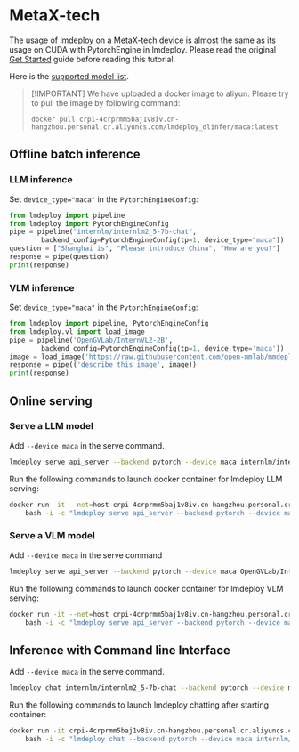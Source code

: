 # MetaX-tech

The usage of lmdeploy on a MetaX-tech device is almost the same as its usage on CUDA with PytorchEngine in lmdeploy.
Please read the original [Get Started](../get_started.md) guide before reading this tutorial.

Here is the [supported model list](../../supported_models/supported_models.md#PyTorchEngine-on-Other-Platforms).

> \[!IMPORTANT\]
> We have uploaded a docker image to aliyun.
> Please try to pull the image by following command:
>
> `docker pull crpi-4crprmm5baj1v8iv.cn-hangzhou.personal.cr.aliyuncs.com/lmdeploy_dlinfer/maca:latest`

## Offline batch inference

### LLM inference

Set `device_type="maca"` in the `PytorchEngineConfig`:

```python
from lmdeploy import pipeline
from lmdeploy import PytorchEngineConfig
pipe = pipeline("internlm/internlm2_5-7b-chat",
        backend_config=PytorchEngineConfig(tp=1, device_type="maca"))
question = ["Shanghai is", "Please introduce China", "How are you?"]
response = pipe(question)
print(response)
```

### VLM inference

Set `device_type="maca"` in the `PytorchEngineConfig`:

```python
from lmdeploy import pipeline, PytorchEngineConfig
from lmdeploy.vl import load_image
pipe = pipeline('OpenGVLab/InternVL2-2B',
        backend_config=PytorchEngineConfig(tp=1, device_type='maca'))
image = load_image('https://raw.githubusercontent.com/open-mmlab/mmdeploy/main/tests/data/tiger.jpeg')
response = pipe(('describe this image', image))
print(response)
```

## Online serving

### Serve a LLM model

Add `--device maca` in the serve command.

```bash
lmdeploy serve api_server --backend pytorch --device maca internlm/internlm2_5-7b-chat
```

Run the following commands to launch docker container for lmdeploy LLM serving:

```bash
docker run -it --net=host crpi-4crprmm5baj1v8iv.cn-hangzhou.personal.cr.aliyuncs.com/lmdeploy_dlinfer/maca:latest \
    bash -i -c "lmdeploy serve api_server --backend pytorch --device maca internlm/internlm2_5-7b-chat"
```

### Serve a VLM model

Add `--device maca` in the serve command

```bash
lmdeploy serve api_server --backend pytorch --device maca OpenGVLab/InternVL2-2B
```

Run the following commands to launch docker container for lmdeploy VLM serving:

```bash
docker run -it --net=host crpi-4crprmm5baj1v8iv.cn-hangzhou.personal.cr.aliyuncs.com/lmdeploy_dlinfer/maca:latest \
    bash -i -c "lmdeploy serve api_server --backend pytorch --device maca OpenGVLab/InternVL2-2B"
```

## Inference with Command line Interface

Add `--device maca` in the serve command.

```bash
lmdeploy chat internlm/internlm2_5-7b-chat --backend pytorch --device maca
```

Run the following commands to launch lmdeploy chatting after starting container:

```bash
docker run -it crpi-4crprmm5baj1v8iv.cn-hangzhou.personal.cr.aliyuncs.com/lmdeploy_dlinfer/maca:latest \
    bash -i -c "lmdeploy chat --backend pytorch --device maca internlm/internlm2_5-7b-chat"
```
